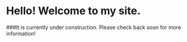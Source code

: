 # Hello! Welcome to my site.

###It is currently under construction. Please check back soon for more information!
